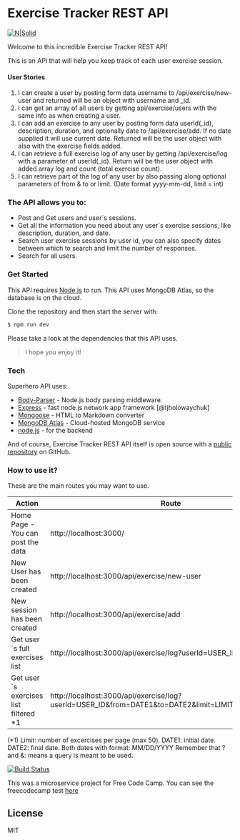 # Exercise Tracker REST API

[![N|Solid](https://images.pexels.com/photos/416778/pexels-photo-416778.jpeg?auto=compress&cs=tinysrgb&dpr=2&h=750&w=1260)](https://your-fitness-tracker.glitch.me/)

Welcome to this incredible Exercise Tracker REST API!

This is an API that will help you keep track of each user exercise session.

#### User Stories

1. I can create a user by posting form data username to /api/exercise/new-user and returned will be an object with username and _id.
2. I can get an array of all users by getting api/exercise/users with the same info as when creating a user.
3. I can add an exercise to any user by posting form data userId(_id), description, duration, and optionally date to /api/exercise/add. If no date supplied it will use current date. Returned will be the user object with also with the exercise fields added.
4. I can retrieve a full exercise log of any user by getting /api/exercise/log with a parameter of userId(_id). Return will be the user object with added array log and count (total exercise count).
5. I can retrieve part of the log of any user by also passing along optional parameters of from & to or limit. (Date format yyyy-mm-dd, limit = int)

### The API allows you to:

  - Post and Get users and user´s sessions.
  - Get all the information you need about any user´s exercise sessions, like description, duration, and date.
  - Search user exercise sessions by user id, you can also specify dates between which to search and limit the number of responses.
  - Search for all users.

### Get Started

This API requires [Node.js](https://nodejs.org/) to run.
This API uses MongoDB Atlas, so the database is on the cloud.

Clone the repository and then start the server with:

```sh
$ npm run dev
```

Please take a look at the dependencies that this API uses.

> I hope you enjoy it!

### Tech

Superhero API uses:

* [Body-Parser](https://www.npmjs.com/package/body-parser) - Node.js body parsing middleware.
* [Express](https://expressjs.com/es/) - fast node.js network app framework [@tjholowaychuk]
* [Mongoose](https://mongoosejs.com/docs/index.html) - HTML to Markdown converter
* [MongoDB Atlas](https://www.mongodb.com/cloud/atlas/lp/try2?utm_source=google&utm_campaign=gs_americas_argentina_search_brand_atlas_desktop&utm_term=atlas%20mongodb&utm_medium=cpc_paid_search&utm_ad=e&utm_ad_campaign_id=6498554093&gclid=Cj0KCQiA48j9BRC-ARIsAMQu3WTEWnXofFAEvEqDDqkhq7va6Zl8MnTTfX4fd6OFK0bzSrUI_hI5SjUaAiZtEALw_wcB) - Cloud-hosted MongoDB service
* [node.js](https://nodejs.org/es/docs/) - for the backend

And of course, Exercise Tracker REST API itself is open source with a [public repository](https://github.com/arganarazalvaro/Excercise-Tracker) on GitHub.


### How to use it?

These are the main routes you may want to use.


| Action | Route |
| ------ | ------ |
| Home Page - You can post the data| http://localhost:3000/ |
| New User has been created | http://localhost:3000/api/exercise/new-user |
| New session has been created | http://localhost:3000/api/exercise/add |
| Get user´s full exercises list| http://localhost:3000/api/exercise/log?userId=USER_ID |
| Get user´s exercises list filtered *1| http://localhost:3000/api/exercise/log?userId=USER_ID&from=DATE1&to=DATE2&limit=LIMIT_OF_RESPONSES |

(*1) Limit: number of excercises per page (max 50). DATE1: initial date. DATE2: final date. Both dates with format: MM/DD/YYYY
Remember that ? and &: means a query is meant to be used.

[![Build Status](https://avatars-03.gitter.im/group/iv/6/57542cf4c43b8c6019778297)](https://www.freecodecamp.org/) 

This was a microservice project for Free Code Camp.  You can see the freecodecamp test [here](https://www.freecodecamp.org/learn/apis-and-microservices/apis-and-microservices-projects/exercise-tracker)

License
----

MIT
